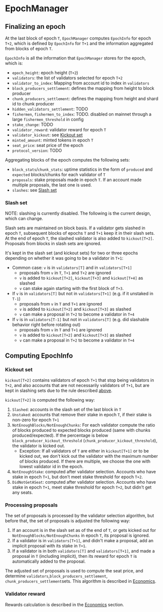 # EpochManager

## Finalizing an epoch

At the last block of epoch `T`, `EpochManager` computes `EpochInfo` for epoch `T+2`, which
is defined by `EpochInfo` for `T+1` and the information aggregated from blocks of epoch `T`.

`EpochInfo` is all the information that `EpochManager` stores for the epoch, which is:
- `epoch_height`: epoch height (`T+2`)
- `validators`: the list of validators selected for epoch `T+2`
- `validator_to_index`: Mapping from account id to index in `validators`
- `block_producers_settlement`: defines the mapping from height to block producer
- `chunk_producers_settlement`: defines the mapping from height and shard id to chunk producer
- `hidden_validators_settlement`: TODO
- `fishermen`, `fishermen_to_index`: TODO. disabled on mainnet through a large `fishermen_threshold` in config
- `stake_change`: TODO
- `validator_reward`: validator reward for epoch `T`
- `validator_kickout`: see [Kickout set](#kickout-set)
- `minted_amount`: minted tokens in epoch `T`
- `seat_price`: seat price of the epoch
- `protocol_version`: TODO

Aggregating blocks of the epoch computes the following sets:
- `block_stats`/`chunk_stats`: uptime statistics in the form of `produced` and `expected` blocks/chunks for each validator of `T`
- `proposals`: stake proposals made in epoch `T`. If an account made multiple proposals, the last one is used.
- `slashes`: see [Slash set](#slash-set)

### Slash set
NOTE: slashing is currently disabled. The following is the current design, which can change.

Slash sets are maintained on block basis. If a validator gets slashed in epoch `T`, subsequent blocks of epochs `T` and 
`T+1` keep it in their slash sets. At the end of epoch `T`, the slashed validator is also added to `kickout[T+2]`.
Proposals from blocks in slash sets are ignored.

It's kept in the slash set (and kickout sets) for two or three epochs depending on whether it was going to be a validator in `T+1`:
- Common case: `v` is in `validators[T]` and in `validators[T+1]`
   - proposals from `v` in `T`, `T+1` and `T+2` are ignored
   - `v` is added to `kickout[T+2]`, `kickout[T+3]` and `kickout[T+4]`  as slashed
   - `v` can stake again starting with the first block of `T+3`.
- If `v` is in `validators[T]` but not in `validators[T+1]` (e.g. if it unstaked in `T-1`)
   - proposals from `v` in `T` and `T+1` are ignored
   - `v` is added to `kickout[T+2]` and `kickout[T+3]` as slashed
   - `v` can make a proposal in `T+2` to become a validator in `T+4`
- If `v` is in `validators[T-1]` but not in `validators[T]` (e.g. did slashable behavior right before rotating out)
    - proposals from `v` in `T` and `T+1` are ignored
    - `v` is added to `kickout[T+2]` and `kickout[T+3]` as slashed
    - `v` can make a proposal in `T+2` to become a validator in `T+4`
    
## Computing EpochInfo

### Kickout set
`kickout[T+2]` contains validators of epoch `T+1` that stop being validators in `T+2`, and also accounts that are not
necessarily validators of `T+1`, but are kept in slashing sets due to the rule described [above](#slash-set).

`kickout[T+2]` is computed the following way:
1. `Slashed`: accounts in the slash set of the last block in `T`
2. `Unstaked`: accounts that remove their stake in epoch `T`, if their stake is non-zero for epoch `T+1`
3. `NotEnoughBlocks/NotEnoughChunks`: For each validator compute the ratio of blocks produced to expected blocks produced (same with chunks produced/expected).
   If the percentage is below `block_producer_kickout_threshold` (`chunk_producer_kickout_threshold`), the validator is kicked out.
    - Exception: If all validators of `T` are either in `kickout[T+1]` or to be kicked out, we don't kick out the
      validator with the maximum number of blocks produced. If there are multiple, we choose the one with
      lowest validator id in the epoch.
4. `NotEnoughStake`: computed after validator selection. Accounts who have stake in epoch `T+1`, but don't meet stake threshold for epoch `T+2`.
5. `DidNotGetASeat`: computed after validator selection. Accounts who have stake in epoch `T+1`, meet stake threshold for epoch `T+2`, but didn't get any seats.

### Processing proposals
The set of proposals is processed by the validator selection algorithm, but before that, the set of proposals is adjusted
the following way:
1. If an account is in the slash set as of the end of `T`, or gets kicked out for `NotEnoughBlocks/NotEnoughChunks` in epoch `T`,
  its proposal is ignored.
3. If a validator is in `validators[T+1]`, and didn't make a proposal, add an implicit proposal with its stake in `T+1`.
2. If a validator is in both `validators[T]` and `validators[T+1]`, and made a proposal in `T` (including implicit),
  then its reward for epoch `T` is automatically added to the proposal.

The adjusted set of proposals is used to compute the seat price, and determine `validators`,`block_producers_settlement`,
`chunk_producers_settlement`sets. This algorithm is described in [Economics](../../Economics/Economic.md#validator-selection).

### Validator reward
Rewards calculation is described in the [Economics](../../Economics/Economic.md#rewards-calculation) section.
